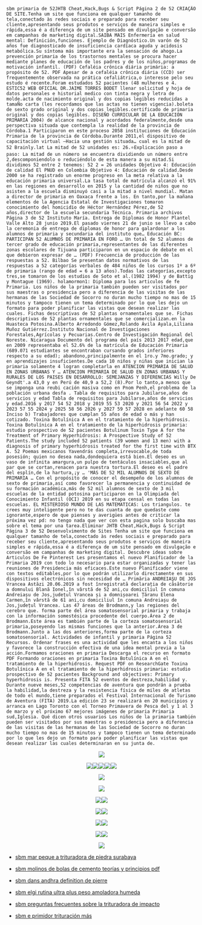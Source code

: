 
```
sbm primaria de 52JHTB Cheat,Hack,Bugs & Script Página 2 de 52 CRIAÇÃO DE SITE.Tenha um site que funciona em qualquer tamanho de tela,conectado às redes sociais e preparado para receber seu cliente,apresentando seus produtos e serviços de maneira simples e rápida,essa é a diferença de um site pensado em divulgação e conversão em campanhas de marketing digital.SAIBA MAIS Enfermería en salud mental: Definición,funciones. Ejemplo de Diagnóstico.Un varón de 52 años fue diagnosticado de insuficiencia cardíaca aguda y acidosis metabólica.Su síntoma más importante era la sensación de ahogo.La prevención primaria de los trastornos mentales se procura hacer mediante planes de educación de los padres y de los niños,programas de motivación infantil. (PDF) Cefaléia crônica diária primária: a propósito de 52. PDF Apesar de a cefaléia crônica diária (CCD) ser frequentemente observada na prática cefaliátrica,o interesse pelo seu estudo é recente.Foram estudados 52 pacientes (48 mulheres e 4. ESTIC52 WEB OFICIAL DR.JAIME TORRES BODET llenar solicitud y hoja de datos personales e historial medico con tinta negra y letra de molde.acta de nacimiento original y dos copias legibles reducidas a tamaÑo carta (les recordamos que las actas no tienen vigencia).boleta de sexto grado original y dos copias legibles.certificado de primaria original y dos copias legibles. DISEÑO CURRICULAR DE LA EDUCACIÓN PRIMARIA 2004) de alcance nacional y acordados federalmente,desde una perspectiva situada que contempla la realidad de la provincia de Córdoba.1 Participaron en este proceso 2058 instituciones de Educación Primaria de la provincia de Córdoba.Durante 2011,el dispositivo de capacitación virtual ―Hacia una gestión situada… cual es la mitad de 52 Brainly.lat La mitad de 52 unidades es: 26.⭐Explicación paso a paso: La mitad de un número se encuentra dividiendo un número entre 2,descomponiendolo o reduciéndolo de esta manera a su mitad.Si dividimos 52 entre 2 tenemos: 52 2 = 26 unidades Objetivo 4: Educación de calidad El PNUD en Colombia Objetivo 4: Educación de calidad.Desde 2000 se ha registrado un enorme progreso en la meta relativa a la educación primaria universal.La tasa total de matrícula alcanzó el 91% en las regiones en desarrollo en 2015 y la cantidad de niños que no asisten a la escuela disminuyó casi a la mitad a nivel mundial. Matan a director de primaria en Oaxaca frente a los. En tanto,por la mañana elementos de la Agencia Estatal de Investigaciones tomaron conocimiento del homicidio de Héctor Hernández Pérez,de 52 años,director de la escuela secundaria Técnica. Primaria archivos Página 3 de 52 Instituto María. Entrega de Diplomas de Honor Plantel Valle Alto 28 junio 2019.El pasado viernes 21 de junio se llevo a cabo la ceremonia de entrega de diplomas de honor para galardonar a los alumnos de primaria y secundaria del instituto que… Educación BC: PARTICIPAN 52 ALUMNOS DE PRIMARIA EN FORO … Un total de 52 alumnos de tercer grado de educación primaria,representantes de las diferentes zonas escolares de Tijuana participaron en un espacio de debate en el que debieron expresar de … (PDF) Frecuencia de producción de las respuestas a 52. Bilbao Se presentan datos normativos de las respuestas a 52 categorías verbales de 484 niños de los cursos 1º a 6º de primaria (rango de edad = 6 a 13 años).Todas las categorías,excepto tres,se tomaron de los estudios de Soto et al.(1982 1994) y de Battig y Montague (1969). holamormon1: Diploma para los articulos de fe Primaria. Los niños de la primaria también pueden ser visitados por sus maestras o presidencia pero a diferencia de las visitas de las hermanas de las Sociedad de Socorro no duran mucho tiempo no mas de 15 minutos y tampoco tienen un tema determinado por lo que les dejo un formato para poder planificar las vistas que desean realizar las cuales. Fichas descriptivas de 52 plantas ornamentales que se. Fichas descriptivas de 52 plantas ornamentales que se comercializan.en la Huasteca Potosina.Alberto Arredondo Gómez,Rolando Ávila Ayala,Liliana Muñoz Gutiérrez.Instituto Nacional de Investigaciones Forestales,Agrícolas y Pecuarias.Centro de Investigación Regional del Noreste. Nicaragua Documento del programa del país 2013 2017 edad,que en 2009 representaba el 52.6% de la matrícula de Educación Primaria (689.071 estudiantes se encontraban cursando grados inferiores respecto a su edad); abandono,principalmente en el 1ro.y 7mo.grado; y en aprendizajes insuficientes.De cada 10 niños y niñas que inician la primaria solamente 4 logran completarla en ATENCION PRIMARIA DE SALUD EN ZONAS URBANAS Y … ATENCION PRIMARIA DE SALUD EN ZONAS URBANAS Y RURALES DE LOS PAISES EN DESARROLLO: SEMEJANZAS Y DIFERENCIAS Willy De Geyndt'.a 43,0 y en Perú de 40,9 a 52,2 (8).Por lo tanto,a menos que se imponga una reubi cación masiva como en Pnom Penh,el problema de la población urbana desfa . Tabla de requisitos para Jubilarse,años de servicios y edad Tabla de requisitos para Jubilarse,años de servicios y edad.2016 y 2017 54 52 2018 y 2019 55 53 2020 y 2021 56 54 2022 y 2023 57 55 2024 y 2025 58 56 2026 y 2027 59 57 2028 en adelante 60 58 Inciso b) Trabajadores que cumplan 55 años de edad o más y han cotizado. Toxina Botulínica A en el tratamiento de la hiperhidrosis. Toxina Botulínica A en el tratamiento de la hiperhidrosis primaria: estudio prospectivo de 52 pacientes Botulinum Toxin Type A for the Treatment of Primary Hyperhidrosis: A Prospective Study of 52 Patients.The study included 52 patients (39 women and 13 men) with a diagnosis of primary hyperhidrosis treated for the first time with BTX A. 52 Poemas mexicanos Yavendrás completa,irrevocable,de toda posesión; quien no desea nada,dondequiera está bien.El deseo es un vaso de infinita amargura,un pulpo de tentáculos insaciables,que al par que se cortan,renacen para nuestra tortura.El deseo es el padre del esplín,de la hartura,¡y … 'MÁS DE 52 MIL ALUMNOS DE SEXTO DE PRIMARIA … Con el propósito de conocer el desempeño de los alumnos de sexto de primaria,así como favorecer la permanencia y continuidad de su formación académica,más de 52 mil alumnos de sexto de 3 mil escuelas de la entidad potosina participaron en la Olimpiada del Conocimiento Infantil (OCI) 2019 en su etapa censal en todas las escuelas. EL MISTERIOSO MUNDO DE LAS MATEMATICAS: Los triangulos. te crees muy inteligente pero no te das cuanta de que quedaste como ignorante,espero de que pienses y averigües antes de criticar la próxima vez pd: no tengo nada que ver con esta pagina solo buscaba mas sobre el tema por una tarea.Eliminar JHTB Cheat,Hack,Bugs & Script Página 3 de 52 Desenvolvimento de Sites Tenha um site que funciona em qualquer tamanho de tela,conectado às redes sociais e preparado para receber seu cliente,apresentando seus produtos e serviços de maneira simples e rápida,essa é a diferença de um site pensado em divulgação e conversão em campanhas de marketing digital. Descubre ideas sobre Articulos De Fe Pinterest Les presentamos el nuevo Planificador de la Primaria 2019 con todo lo necesario para estar organizadas y tener las reuniones de Presidencia más eficaces.Este nuevo Planificador viene con textos editables,por lo que podrán utilizarlo directamente en sus dispositivos electrónicos sin necesidad de … Primăria ANDREIAŞU DE JOS Vrancea Astăzi 20.06.2019 a fost înregistrată declarația de căsătorie a domnului Blană Ionel,în vârstă de 52 ani,cu domiciliul în comuna Andreiașu de Jos,județul Vrancea și a domnișoarei Țăranu Elena Carmen,în vârstă de 61 ani,cu domiciliul în comuna Andreiașu de Jos,județul Vrancea. Las 47 áreas de Brodmann,y las regiones del cerebro que. forma parte del área somatosensorial primaria y trabaja con la información somestésica procedente del cuerpo.Área 2 de Brodmann.Este área es también parte de la corteza somatosensorial primaria,poseyendo las mismas funciones que la anterior.Área 3 de Brodmann.Junto a las dos anteriores,forma parte de la corteza somatosensorial. Actividades de infantil y primaria Página 52 Recursos. Ordenar frases es una actividad que les encanta a los niños y favorece la construcción efectiva de una idea mental previa a la acción.Formamos oraciones en primaria Descarga el recurso en formato PDF Formando oraciones en primaria Toxina Botulínica A en el tratamiento de la hiperhidrosis. Request PDF on ResearchGate Toxina Botulínica A en el tratamiento de la hiperhidrosis primaria: estudio prospectivo de 52 pacientes Background and objectives: Primary hyperhidrosis is. Presenta FITA 52 eventos de destreza,habilidad y. Durante nueve meses,52 competencias de aventura que pondrán a prueba la habilidad,la destreza y la resistencia física de miles de atletas de todo el mundo,tiene preparados el Festival Internacional de Turismo de Aventura (FITA) 2019.La edición 23 se realizará en 20 municipios y arranca en Lago Toronto con el Torneo Primavera de Pesca del y 1 al 3 de marzo y el próximo 67 mejores imágenes de primaria Primaria sud,Iglesia. Qué dicen otros usuarios Los niños de la primaria también pueden ser visitados por sus maestras o presidencia pero a diferencia de las visitas de las hermanas de las Sociedad de Socorro no duran mucho tiempo no mas de 15 minutos y tampoco tienen un tema determinado por lo que les dejo un formato para poder planificar las vistas que desean realizar las cuales determinaran en su junta de. 
```

<div align="center">

<a href="https://es-crusher.shibang-china.com/github&k=sbm+primaria+de+52"><img src="https://static.shibang-china.com/es/crusher/logo.jpg"></a>

<a href="https://es-crusher.shibang-china.com/github&k=sbm+primaria+de+52"><img src="https://static.shibang-china.com/es/crusher/index.jpg"></a><a href="https://es-crusher.shibang-china.com/material.htmlgithub&k=sbm+primaria+de+52"><img src="https://static.shibang-china.com/es/crusher/material.jpg"></a><a href="https://es-crusher.shibang-china.com/application.htmlgithub&k=sbm+primaria+de+52"><img src="https://static.shibang-china.com/es/crusher/application.jpg"></a><a href="https://es-crusher.shibang-china.com/aboutus.htmlgithub&k=sbm+primaria+de+52"><img src="https://static.shibang-china.com/es/crusher/aboutus.jpg"></a><a href="https://es-crusher.shibang-china.com/contact.htmlgithub&k=sbm+primaria+de+52"><img src="https://static.shibang-china.com/es/crusher/contact.jpg"></a>

<a href="https://es-crusher.shibang-china.com/github&k=sbm+primaria+de+52"><img src="https://static.shibang-china.com/es/crusher/banner.jpg"></a>

<a href="https://swt.shibang-china.com/github&k=sbm+primaria+de+52"><img src="https://static.shibang-china.com/es/crusher/text.jpg"></a>

<a href="https://swt.shibang-china.com/github&k=sbm+primaria+de+52"><img src="https://static.shibang-china.com/es/crusher/chat.jpg"></a><a href="https://es-crusher.shibang-china.com/contact.htmlgithub&k=sbm+primaria+de+52"><img src="https://static.shibang-china.com/es/crusher/message.jpg"></a>

<a href="https://es-crusher.shibang-china.com/products/pe.htmlgithub&k=sbm+primaria+de+52"><img src="https://static.shibang-china.com/es/crusher/pe.jpg"></a><a href="https://es-crusher.shibang-china.com/products/pf.htmlgithub&k=sbm+primaria+de+52"><img src="https://static.shibang-china.com/es/crusher/pf.jpg"></a>

<a href="https://es-crusher.shibang-china.com/products/hpt.htmlgithub&k=sbm+primaria+de+52"><img src="https://static.shibang-china.com/es/crusher/hpt.jpg"></a><a href="https://es-crusher.shibang-china.com/products/vsi.htmlgithub&k=sbm+primaria+de+52"><img src="https://static.shibang-china.com/es/crusher/vsi.jpg"></a>

<a href="https://es-crusher.shibang-china.com/products/klv.htmlgithub&k=sbm+primaria+de+52"><img src="https://static.shibang-china.com/es/crusher/klv.jpg"></a><a href="https://es-crusher.shibang-china.com/products/portable.htmlgithub&k=sbm+primaria+de+52"><img src="https://static.shibang-china.com/es/crusher/portable.jpg"></a>

<a href="https://swt.shibang-china.com/github&k=sbm+primaria+de+52"><img src="https://static.shibang-china.com/es/crusher/case.jpg"></a>

</div>


* [sbm mar peque a trituradora de piedra surabaya](sbm%20mar%20peque%20a%20trituradora%20de%20piedra%20surabaya.md)

* [sbm molinos de bolas de cemento teorías y principios pdf](sbm%20molinos%20de%20bolas%20de%20cemento%20teor%C3%ADas%20y%20principios%20pdf.md)

* [sbm dans andhra definition de pierre](sbm%20dans%20andhra%20definition%20de%20pierre.md)

* [sbm elgi rutina ultra plus peso amoladora humeda](sbm%20elgi%20rutina%20ultra%20plus%20peso%20amoladora%20humeda.md)

* [sbm preguntas frecuentes sobre la trituradora de impacto](sbm%20preguntas%20frecuentes%20sobre%20la%20trituradora%20de%20impacto.md)

* [sbm e primidor trituración más](sbm%20e%20primidor%20trituraci%C3%B3n%20m%C3%A1s.md)